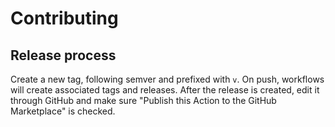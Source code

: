 # Contributing

## Release process

Create a new tag, following semver and prefixed with `v`. On push, workflows will create associated tags and releases. After the release is created, edit it through GitHub and make sure "Publish this Action to the GitHub Marketplace" is checked.
